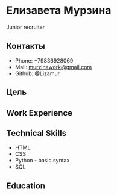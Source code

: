 # Елизавета Мурзина
Junior recruiter

## Контакты
- Phone: +79836928069
- Mail: murzinawork@gmail.com
- Github: @Lizamur

## Цель


## Work Experience


## Technical Skills
- HTML
- CSS
- Python - basic syntax
- SQL

## Education

